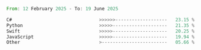 <!--START_SECTION:Languages-->

```rust
From: 12 February 2025 - To: 19 June 2025

C#                                >>>>>>-------------------   23.15 %
Python                            >>>>>--------------------   21.35 %
Swift                             >>>>>--------------------   20.25 %
JavaScript                        >>>>>--------------------   19.94 %
Other                             >------------------------   05.66 %
```

<!--END_SECTION:Languages-->
